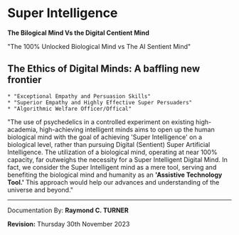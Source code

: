 # Super Intelligence


**The Bilogical Mind Vs the Digital Centient Mind**

"The 100% Unlocked Biological Mind vs The AI Sentient Mind"

## The Ethics of Digital Minds: A baffling new frontier

    * "Exceptional Empathy and Persuasion Skills"
    * "Superior Empathy and Highly Effective Super Persuaders"
    * "Algorithmic Welfare Officer/Offical"

"The use of psychedelics in a controlled experiment on existing high-academia, high-achieving intelligent minds aims to open up the human biological mind with the goal of achieving 'Super Intelligence' on a biological level, rather than pursuing Digital (Sentient) Super Artificial Intelligence. The utilization of a biological mind, operating at near 100% capacity, far outweighs the necessity for a Super Intelligent Digital Mind. In fact, we consider the Super Intelligent mind as a mere tool, serving and benefiting the biological mind and humanity as an **'Assistive Technology Tool.'** This approach would help our advances and understanding of the universe and beyond."


---

Documentation By: **Raymond C. TURNER**

**Revision:** Thursday 30th November 2023